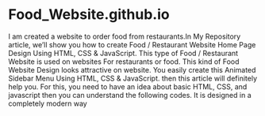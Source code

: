 # Food_Website.github.io
I am created a website to order food from restaurants.In My Repository article, we’ll show you how to create Food / Restaurant Website Home Page Design Using HTML, CSS &amp; JavaScript. This type of Food / Restaurant Website is used on websites For restaurants or food. This kind of Food Website Design looks attractive on website. You easily create this Animated Sidebar Menu Using HTML, CSS &amp; JavaScript. then this article will definitely help you. For this, you need to have an idea about basic HTML, CSS, and javascript then you can understand the following codes. It is designed in a completely modern way
